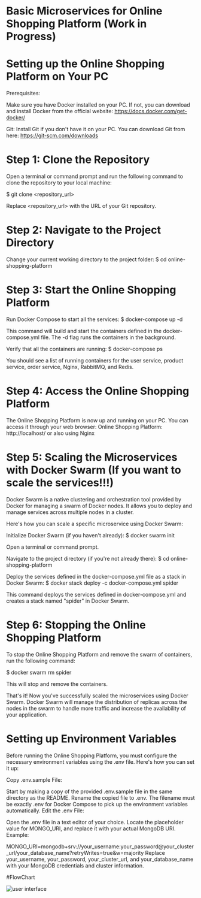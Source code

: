 # Basic Microservices for Online Shopping Platform (Work in Progress)

# Setting up the Online Shopping Platform on Your PC
Prerequisites:

Make sure you have Docker installed on your PC. If not, you can download and install Docker from the official website: https://docs.docker.com/get-docker/

Git: Install Git if you don't have it on your PC. You can download Git from here: https://git-scm.com/downloads

# Step 1: Clone the Repository
Open a terminal or command prompt and run the following command to clone the repository to your local machine:

$ git clone <repository_url>

Replace <repository_url> with the URL of your Git repository.

# Step 2: Navigate to the Project Directory
Change your current working directory to the project folder:
$ cd online-shopping-platform

# Step 3: Start the Online Shopping Platform
Run Docker Compose to start all the services:
$ docker-compose up -d

This command will build and start the containers defined in the docker-compose.yml file. The -d flag runs the containers in the background.

Verify that all the containers are running:
$ docker-compose ps

You should see a list of running containers for the user service, product service, order service, Nginx, RabbitMQ, and Redis.

# Step 4: Access the Online Shopping Platform
The Online Shopping Platform is now up and running on your PC. You can access it through your web browser:
Online Shopping Platform: http://localhost/
or also using Nginx

# Step 5: Scaling the Microservices with Docker Swarm (If you want to scale the services!!!)
Docker Swarm is a native clustering and orchestration tool provided by Docker for managing a swarm of Docker nodes. It allows you to deploy and manage services across multiple nodes in a cluster.

Here's how you can scale a specific microservice using Docker Swarm:

Initialize Docker Swarm (if you haven't already):
$ docker swarm init

Open a terminal or command prompt.

Navigate to the project directory (if you're not already there):
$ cd online-shopping-platform

Deploy the services defined in the docker-compose.yml file as a stack in Docker Swarm:
$ docker stack deploy -c docker-compose.yml spider

This command deploys the services defined in docker-compose.yml and creates a stack named "spider" in Docker Swarm.

# Step 6: Stopping the Online Shopping Platform
To stop the Online Shopping Platform and remove the swarm of containers, run the following command:

$ docker swarm rm spider

This will stop and remove the containers.

That's it! Now you've successfully scaled the microservices using Docker Swarm. Docker Swarm will manage the distribution of replicas across the nodes in the swarm to handle more traffic and increase the availability of your application.

# Setting up Environment Variables
Before running the Online Shopping Platform, you must configure the necessary environment variables using the .env file. Here's how you can set it up:

Copy .env.sample File:

Start by making a copy of the provided .env.sample file in the same directory as the README.
Rename the copied file to .env. The filename must be exactly .env for Docker Compose to pick up the environment variables automatically.
Edit the .env File:

Open the .env file in a text editor of your choice.
Locate the placeholder value for MONGO_URI, and replace it with your actual MongoDB URI.
Example:

MONGO_URI=mongodb+srv://your_username:your_password@your_cluster_url/your_database_name?retryWrites=true&w=majority
Replace your_username, your_password, your_cluster_url, and your_database_name with your MongoDB credentials and cluster information.

#FlowChart

![user interface](https://github.com/UncleWeeds/Task/assets/122569256/20cbb28b-95c7-409c-bb50-783c77125fe6)








